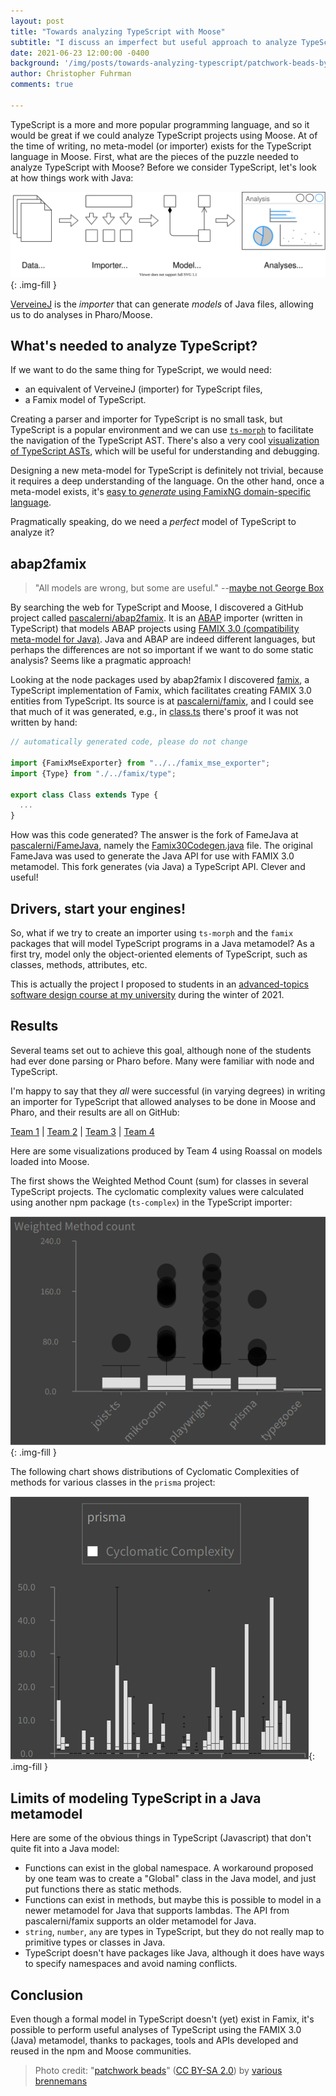 ```yaml
---
layout: post
title: "Towards analyzing TypeScript with Moose"
subtitle: "I discuss an imperfect but useful approach to analyze TypeScript projects using existing elements."
date: 2021-06-23 12:00:00 -0400
background: '/img/posts/towards-analyzing-typescript/patchwork-beads-by-various-brennemans.jpg'
author: Christopher Fuhrman
comments: true

---
```


TypeScript is a more and more popular programming language, and so it would be great if we could analyze TypeScript projects using Moose.
At of the time of writing, no meta-model (or importer) exists for the TypeScript language in Moose.
First, what are the pieces of the puzzle needed to analyze TypeScript with Moose?
Before we consider TypeScript, let's look at how things work with Java:

![Elements of analyzing a Java project](/img/posts/towards-analyzing-typescript/puzzle.drawio.svg){: .img-fill }

[VerveineJ](https://github.com/moosetechnology/VerveineJ) is the *importer* that can generate *models* of Java files, allowing us to do analyses in Pharo/Moose.

## What's needed to analyze TypeScript?

If we want to do the same thing for TypeScript, we would need:

- an equivalent of VerveineJ (importer) for TypeScript files,
- a Famix model of TypeScript.
 
Creating a parser and importer for TypeScript is no small task, but TypeScript is a popular environment and we can use [`ts-morph`](https://ts-morph.com/) to facilitate the navigation of the TypeScript AST.
There's also a very cool [visualization of TypeScript ASTs](https://ts-ast-viewer.com/#), which will be useful for understanding and debugging.

Designing a new meta-model for TypeScript is definitely not trivial, because it requires a deep understanding of the language.
On the other hand, once a meta-model exists, it's [easy to *generate* using FamixNG domain-specific language](https://modularmoose.org/moose-wiki/Developers/CreateNewMetamodel).

Pragmatically speaking, do we need a *perfect* model of TypeScript to analyze it?

## abap2famix

> "All models are wrong, but some are useful." --[maybe not George Box](https://en.wikipedia.org/wiki/All_models_are_wrong)

By searching the web for TypeScript and Moose, I discovered a GitHub project called [pascalerni/abap2famix](https://github.com/pascalerni/abap2famix). 
It is an [ABAP](https://en.wikipedia.org/wiki/ABAP) importer (written in TypeScript) that models ABAP projects using [FAMIX 3.0 (compatibility meta-model for Java)](https://www.researchgate.net/publication/265428652_MSE_and_FAMIX_30_an_Interexchange_Format_and_Source_Code_Model_Family).
Java and ABAP are indeed different languages, but perhaps the differences are not so important if we want to do some static analysis?
Seems like a pragmatic approach!

Looking at the node packages used by abap2famix I discovered [famix](https://www.npmjs.com/package/famix), a TypeScript implementation of Famix, which facilitates creating FAMIX 3.0 entities from TypeScript.
Its source is at [pascalerni/famix](https://github.com/pascalerni/famix), and I could see that much of it was generated, e.g., in [class.ts](https://github.com/pascalerni/famix/blob/d68d11cbbc3f8423dcd1acd46da602ea13e2b1f4/src/model/famix/class.ts#L1) there's proof it was not written by hand:

```typescript
// automatically generated code, please do not change

import {FamixMseExporter} from "../../famix_mse_exporter";
import {Type} from "./../famix/type";

export class Class extends Type {
  ...
}
```

How was this code generated? The answer is the fork of FameJava at [pascalerni/FameJava](https://github.com/pascalerni/FameJava), namely the [Famix30Codegen.java](https://github.com/pascalerni/FameJava/blob/master/test/ch/akuhn/fame/codegen/target/Famix30Codegen.java) file.
The original FameJava was used to generate the Java API for use with FAMIX 3.0 metamodel.
This fork generates (via Java) a TypeScript API.
Clever and useful!

## Drivers, start your engines!

So, what if we try to create an importer using `ts-morph` and the `famix` packages that will model TypeScript programs in a Java metamodel?
As a first try, model only the object-oriented elements of TypeScript, such as classes, methods, attributes, etc.

This is actually the project I proposed to students in an [advanced-topics software design course at my university](https://www.etsmtl.ca/etudes/cours/MGL843) during the winter of 2021.

## Results

Several teams set out to achieve this goal, although none of the students had ever done parsing or Pharo before.
Many were familiar with node and TypeScript.

I'm happy to say that they *all* were successful (in varying degrees) in writing an importer for TypeScript that allowed analyses to be done in Moose and Pharo, and their results are all on GitHub:

[Team 1](https://github.com/Start2Run/TypeScript2Famix) \| [Team 2](https://github.com/Imonor/ProjetFamix) \| [Team 3](https://github.com/xamrol/prj-mgl843) \| [Team 4](https://github.com/km229/mseTsGenerator)

Here are some visualizations produced by Team 4 using Roassal on models loaded into Moose.

The first shows the Weighted Method Count (sum) for classes in several TypeScript projects. The cyclomatic complexity values were calculated using another npm package (`ts-complex`) in the TypeScript importer:

![WMC for various typescript projects](/img/posts/towards-analyzing-typescript/WMC_typescript_projects_team04.png){: .img-fill }

The following chart shows distributions of Cyclomatic Complexities of methods for various classes in the `prisma` project:

![CC for prisma project in typescript](/img/posts/towards-analyzing-typescript/CC_prisma_team04.png){: .img-fill }

## Limits of modeling TypeScript in a Java metamodel

Here are some of the obvious things in TypeScript (Javascript) that don't quite fit into a Java model:

- Functions can exist in the global namespace. A workaround proposed by one team was to create a "Global" class in the Java model, and just put functions there as static methods.
- Functions can exist in methods, but maybe this is possible to model in a newer metamodel for Java that supports lambdas. The API from pascalerni/famix supports an older metamodel for Java.
- `string`, `number`, `any` are types in TypeScript, but they do not really map to primitive types or classes in Java. 
- TypeScript doesn't have packages like Java, although it does have ways to specify namespaces and avoid naming conflicts.

## Conclusion

Even though a formal model in TypeScript doesn't (yet) exist in Famix, it's possible to perform useful analyses of TypeScript using the FAMIX 3.0 (Java) metamodel, thanks to packages, tools and APIs developed and reused in the npm and Moose communities. 

> Photo credit: "[patchwork beads](https://www.flickr.com/photos/brenneman/6062001126/)" ([CC BY-SA 2.0](https://creativecommons.org/licenses/by-sa/2.0/)) by [various brennemans](https://www.flickr.com/people/brenneman/)
